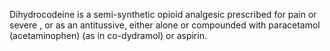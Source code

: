 Dihydrocodeine is a semi-synthetic opioid analgesic prescribed for pain or severe , or as an antitussive, either alone or compounded with paracetamol (acetaminophen) (as in co-dydramol) or aspirin.